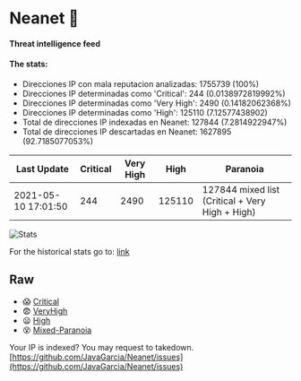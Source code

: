 # Neanet :hocho:
#### Threat intelligence feed
#### The stats:

- Direcciones IP con mala reputacion analizadas: 1755739 (100%)
- Direcciones IP determinadas como 'Critical':  244 (0.0138972819992%)
- Direcciones IP determinadas como 'Very High':  2490 (0.14182062368%)
- Direcciones IP determinadas como 'High':  125110 (7.12577438902)
- Total de direcciones IP indexadas en Neanet:  127844 (7.2814922947%)
- Total de direcciones IP descartadas en Neanet:  1627895 (92.7185077053%)

| Last Update | Critical | Very High | High | Paranoia |
| --- | --- | --- | --- | --- |
| 2021-05-10 17:01:50 | 244 | 2490 | 125110 | 127844 mixed list (Critical + Very High + High)|

![Stats](https://docs.google.com/spreadsheets/d/e/2PACX-1vSnaNMIXVabIpDJjufMlzH7poXnshF3mgd8Is1g9ytUEzVsP5my4Trn8f-xkoLLQ38xpL3HtmUexLo6/pubchart?oid=501124687&format=image)

For the historical stats go to: [link](/stats.csv)
## Raw
- :scream: [Critical](https://raw.githubusercontent.com/JavaGarcia/Neanet/master/blacklists/neanet_critical.txt)
- :fearful: [VeryHigh](https://raw.githubusercontent.com/JavaGarcia/Neanet/master/blacklists/neanet_veryHigh.txtt)
- :frowning: [High](https://raw.githubusercontent.com/JavaGarcia/Neanet/master/blacklists/neanet_high.txt)
- :dizzy_face: [Mixed-Paranoia](https://raw.githubusercontent.com/JavaGarcia/Neanet/master/blacklists/neanet_all.txt)


Your IP is indexed? You may request to takedown. [https://github.com/JavaGarcia/Neanet/issues](https://github.com/JavaGarcia/Neanet/issues)





























































































































































































































































































































































































































































































































































































































































































































































































































































































































































































































































































































































































































































































































































































































































































































































































































































































































































































































































































































































































































































































































































































































































































































































































































































































































































































































































































































































































































































































































































































































































































































































































































































































































































































































































































































































































































































































































































































































































































































































































































































































































































































































































































































































































































































































































































































































































































































































































































































































































































































































































































































































































































































































































































































































































































































































































































































































































































































































































































































































































































































































































































































































































































































































































































































